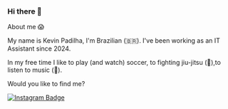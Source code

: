 ### Hi there 👋

About me :scream:

My name is Kevin Padilha, I'm Brazilian (🇧🇷). I've been working as an IT Assistant since 2024.

In my free time I like to play (and watch) soccer, to fighting jiu-jitsu (🥋),to listen to music (🎵).


Would you like to find me?


[![Instagram Badge](https://img.shields.io/badge/Instagram-E4405F?style=for-the-badge&logo=instagram&logoColor=white&link=https://instagram.com/kevaop)](https://instagram.com/kevaop)


<!--
**kevinpadilha/kevinpadilha** is a ✨ _special_ ✨ repository because its `README.md` (this file) appears on your GitHub profile.

Here are some ideas to get you started:

- 🔭 I’m currently working on ...
- 🌱 I’m currently learning ...
- 👯 I’m looking to collaborate on ...
- 🤔 I’m looking for help with ...
- 💬 Ask me about ...
- 📫 How to reach me: ...
- 😄 Pronouns: ...
- ⚡ Fun fact: ...
-->
